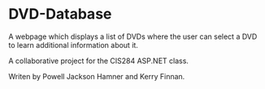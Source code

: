 # DVD-Database
A webpage which displays a list of DVDs where the user can select a DVD to learn additional information about it.

A collaborative project for the CIS284 ASP.NET class. 

Writen by Powell Jackson Hamner and Kerry Finnan.
